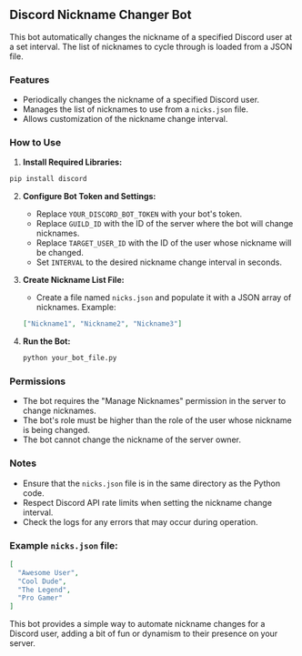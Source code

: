 ## Discord Nickname Changer Bot

This bot automatically changes the nickname of a specified Discord user at a set interval. The list of nicknames to cycle through is loaded from a JSON file.

### Features

* Periodically changes the nickname of a specified Discord user.
* Manages the list of nicknames to use from a `nicks.json` file.
* Allows customization of the nickname change interval.

### How to Use

1. **Install Required Libraries:**
```bash
pip install discord
```

2. **Configure Bot Token and Settings:**
   - Replace `YOUR_DISCORD_BOT_TOKEN` with your bot's token.
   - Replace `GUILD_ID` with the ID of the server where the bot will change nicknames.
   - Replace `TARGET_USER_ID` with the ID of the user whose nickname will be changed.
   - Set `INTERVAL` to the desired nickname change interval in seconds.

3. **Create Nickname List File:**
   - Create a file named `nicks.json` and populate it with a JSON array of nicknames. Example:
   ```json
   ["Nickname1", "Nickname2", "Nickname3"]
   ```

4. **Run the Bot:**
   ```bash
   python your_bot_file.py
   ```

### Permissions

* The bot requires the "Manage Nicknames" permission in the server to change nicknames.
* The bot's role must be higher than the role of the user whose nickname is being changed.
* The bot cannot change the nickname of the server owner.

### Notes

* Ensure that the `nicks.json` file is in the same directory as the Python code.
* Respect Discord API rate limits when setting the nickname change interval. 
* Check the logs for any errors that may occur during operation.

### Example `nicks.json` file:

```json
[
  "Awesome User",
  "Cool Dude",
  "The Legend",
  "Pro Gamer"
]
```

This bot provides a simple way to automate nickname changes for a Discord user, adding a bit of fun or dynamism to their presence on your server.
